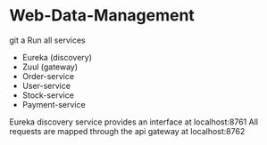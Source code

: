 # Web-Data-Management

git a
Run all services
* Eureka (discovery)
* Zuul (gateway)
* Order-service
* User-service
* Stock-service
* Payment-service

Eureka discovery service provides an interface at localhost:8761
All requests are mapped through the api gateway at localhost:8762

